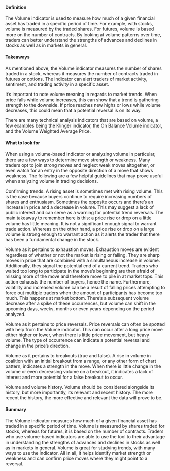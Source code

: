 #### 

#### Definition

The Volume indicator is used to measure how much of a given financial asset has traded in a specific period of time. For example, with stocks, volume is measured by the traded shares. For futures, volume is based more on the number of contracts. By looking at volume patterns over time, traders can better understand the strengths of advances and declines in stocks as well as in markets in general.

#### Takeaways

As mentioned above, the Volume indicator measures the number of shares traded in a stock, whereas it measures the number of contracts traded in futures or options. The indicator can alert traders of market activity, sentiment, and trading activity in a specific asset.

It’s important to note volume meaning in regards to market trends. When price falls while volume increases, this can show that a trend is gathering strength to the downside. If price reaches new highs or lows while volume decreases, this could mean that a potential reversal is on its way.

There are many technical analysis indicators that are based on volume, a few examples being the Klinger indicator, the On Balance Volume indicator, and the Volume Weighted Average Price.

#### What to look for

When using a volume-based indicator or analyzing volume in particular, there are a few ways to determine move strength or weakness. Many traders opt to join strong moves and neglect weak moves altogether, or even watch for an entry in the opposite direction of a move that shows weakness. The following are a few helpful guidelines that may prove useful when analyzing volume in trading decisions.

Confirming trends. A rising asset is sometimes met with rising volume. This is the case because buyers continue to require increasing numbers of shares and enthusiasm. Sometimes the opposite occurs and there’s an increase in price and a decrease in volume. This may suggest a lack of public interest and can serve as a warning for potential trend reversals. The main takeaway to remember here is this: a price rise or drop on a little volume has little meaning. It is not a significant enough signal to warrant trade action. Whereas on the other hand, a price rise or drop on a large volume is strong enough to warrant action as it alerts the trader that there has been a fundamental change in the stock.

Volume as it pertains to exhaustion moves. Exhaustion moves are evident regardless of whether or not the market is rising or falling. They are sharp moves in price that are combined with a simultaneous increase in volume. Additionally, they signal the potential end of a current trend. Traders who waited too long to participate in the move’s beginning are then afraid of missing more of the move and therefore move to pile in at market tops. This action exhausts the number of buyers, hence the name. Furthermore, volatility and increased volume can be a result of falling prices attempting to force out multiple traders when the amount of participants has become too much. This happens at market bottom. There’s a subsequent volume decrease after a spike of these occurrences, but volume can shift in the upcoming days, weeks, months or even years depending on the period analyzed.

Volume as it pertains to price reversals. Price reversals can often be spotted with help from the Volume indicator. This can occur after a long price move either higher or lower, when there is little price movement, but heavy volume. The type of occurrence can indicate a potential reversal and change in the price’s direction.

Volume as it pertains to breakouts (true and false). A rise in volume in coalition with an initial breakout from a range, or any other form of chart pattern, indicates a strength in the move. When there is little change in the volume or even decreasing volume on a breakout, it indicates a lack of interest and more potential for a false breakout to occur.

Volume and volume history. Volume should be considered alongside its history, but more importantly, its relevant and recent history. The more recent the history, the more effective and relevant the data will prove to be.

#### Summary

The Volume indicator measures how much of a given financial asset has traded in a specific period of time. Volume is measured by shares traded for stocks, whereas for futures, it is based on the number of contracts. Traders who use volume-based indicators are able to use the tool to their advantage in understanding the strengths of advances and declines in stocks as well as in markets in general. Volume is great for studying trends, with many ways to use the indicator. All in all, it helps identify market strength or weakness and can confirm price moves where they might point to a reversal.